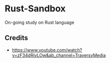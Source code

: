 # Rust-Sandbox

On-going study on Rust language

## Credits
* https://www.youtube.com/watch?v=zF34dRivLOw&ab_channel=TraversyMedia